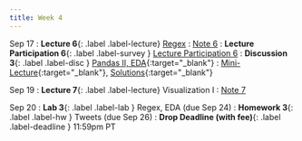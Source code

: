 ```yaml
---
title: Week 4
---
```


Sep 17
: **Lecture 6**{: .label .label-lecture} [Regex](lecture/lec06)
    : [Note 6](https://ds100.org/course-notes/regex/regex.html)
: **Lecture Participation 6**{: .label .label-survey } [Lecture Participation 6](https://app.sli.do/event/rsUHs9fC9TdGkQs6yV4e3e/embed/polls/5b7d8aed-2306-452c-b86b-661ecd29f22a)
: **Discussion 3**{: .label .label-disc } [Pandas II, EDA](https://drive.google.com/file/d/1_Vdx0mSN1tIvcS_Ggh8EHdJtm6-qnG02/view?usp=sharing){:target="_blank"}
    : [Mini-Lecture](https://www.youtube.com/watch?v=9jFqjbPLThc&list=PLQCcNQgUcDfplNp0itu2QqVjoDE9u5iow&index=3){:target="_blank"}, [Solutions](https://drive.google.com/file/d/1JEz2hBiHgrJypLcgr6NIvO9fZ60kzWuv/view?usp=sharing){:target="_blank"}


Sep 19
: **Lecture 7**{: .label .label-lecture} Visualization I
    : [Note 7](https://ds100.org/course-notes/visualization_1/visualization_1.html)


Sep 20
: **Lab 3**{: .label .label-lab } Regex, EDA (due Sep 24)
: **Homework 3**{: .label .label-hw } Tweets (due Sep 26)
: **Drop Deadline (with fee)**{: .label .label-deadline } 11:59pm PT
